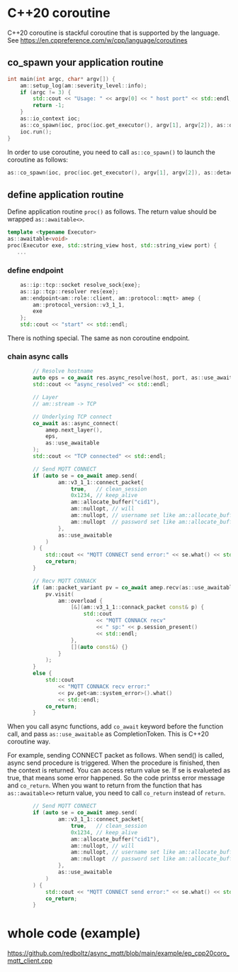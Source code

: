 # C++20 coroutine
C++20 coroutine is stackful coroutine that is supported by the language.
See https://en.cppreference.com/w/cpp/language/coroutines

## co_spawn your application routine

```cpp
int main(int argc, char* argv[]) {
    am::setup_log(am::severity_level::info);
    if (argc != 3) {
        std::cout << "Usage: " << argv[0] << " host port" << std::endl;
        return -1;
    }
    as::io_context ioc;
    as::co_spawn(ioc, proc(ioc.get_executor(), argv[1], argv[2]), as::detached);
    ioc.run();
}
```

In order to use coroutine, you need to call `as::co_spawn()` to launch the coroutine as follows:

```cpp
as::co_spawn(ioc, proc(ioc.get_executor(), argv[1], argv[2]), as::detached);
```

## define application routine

Define application routine `proc()` as follows. The return value should be wrapped `as::awaitable<>`.

```cpp
template <typename Executor>
as::awaitable<void>
proc(Executor exe, std::string_view host, std::string_view port) {
   ...
```

### define endpoint

```cpp
    as::ip::tcp::socket resolve_sock{exe};
    as::ip::tcp::resolver res{exe};
    am::endpoint<am::role::client, am::protocol::mqtt> amep {
        am::protocol_version::v3_1_1,
        exe
    };
    std::cout << "start" << std::endl;
```

There is nothing special. The same as non coroutine endpoint.

### chain async calls

```cpp
        // Resolve hostname
        auto eps = co_await res.async_resolve(host, port, as::use_awaitable);
        std::cout << "async_resolved" << std::endl;

        // Layer
        // am::stream -> TCP

        // Underlying TCP connect
        co_await as::async_connect(
            amep.next_layer(),
            eps,
            as::use_awaitable
        );
        std::cout << "TCP connected" << std::endl;

        // Send MQTT CONNECT
        if (auto se = co_await amep.send(
                am::v3_1_1::connect_packet{
                    true,   // clean_session
                    0x1234, // keep_alive
                    am::allocate_buffer("cid1"),
                    am::nullopt, // will
                    am::nullopt, // username set like am::allocate_buffer("user1"),
                    am::nullopt  // password set like am::allocate_buffer("pass1")
                },
                as::use_awaitable
            )
        ) {
            std::cout << "MQTT CONNECT send error:" << se.what() << std::endl;
            co_return;
        }

        // Recv MQTT CONNACK
        if (am::packet_variant pv = co_await amep.recv(as::use_awaitable)) {
            pv.visit(
                am::overload {
                    [&](am::v3_1_1::connack_packet const& p) {
                        std::cout
                            << "MQTT CONNACK recv"
                            << " sp:" << p.session_present()
                            << std::endl;
                    },
                    [](auto const&) {}
                }
            );
        }
        else {
            std::cout
                << "MQTT CONNACK recv error:"
                << pv.get<am::system_error>().what()
                << std::endl;
            co_return;
        }
```

When you call async functions, add `co_await` keyword before the function call, and pass `as::use_awaitable` as CompletionToken. This is C++20 coroutine way.

For example, sending CONNECT packet as follows. When send() is called, async send procedure is triggered. When the procedure is finished, then the context is returned. You can access return value se.
If se is evalueted as true, that means some error happened. So the code printss error message and `co_return`. When you want to return from the function that has `as::awaitable<>` return value, you need to call `co_return` instead of `return`.

```cpp
        // Send MQTT CONNECT
        if (auto se = co_await amep.send(
                am::v3_1_1::connect_packet{
                    true,   // clean_session
                    0x1234, // keep_alive
                    am::allocate_buffer("cid1"),
                    am::nullopt, // will
                    am::nullopt, // username set like am::allocate_buffer("user1"),
                    am::nullopt  // password set like am::allocate_buffer("pass1")
                },
                as::use_awaitable
            )
        ) {
            std::cout << "MQTT CONNECT send error:" << se.what() << std::endl;
            co_return;
        }
```

# whole code (example)
https://github.com/redboltz/async_mqtt/blob/main/example/ep_cpp20coro_mqtt_client.cpp
